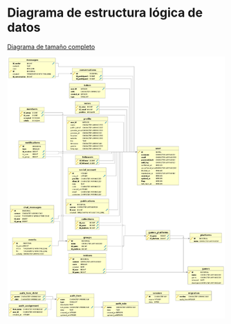 Diagrama de estructura lógica de datos
======================================
[Diagrama de tamaño completo](https://raw.githubusercontent.com/Jomari94/weRgamers/master/guia/images/diagrama-db.png)

![Diagrama de estructura lógica de datos](images/diagrama-db.png)
